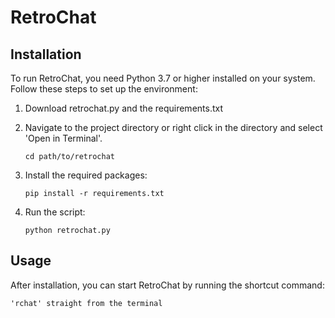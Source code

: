 # RetroChat

## Installation

To run RetroChat, you need Python 3.7 or higher installed on your system. Follow these steps to set up the environment:

1. Download retrochat.py and the requirements.txt

2. Navigate to the project directory or right click in the directory and select 'Open in Terminal'.
   ```
   cd path/to/retrochat
   ```

3. Install the required packages:
   ```
   pip install -r requirements.txt
   ```

4. Run the script:
   ```
   python retrochat.py
   ```

## Usage

After installation, you can start RetroChat by running the shortcut command:

```
'rchat' straight from the terminal
```
